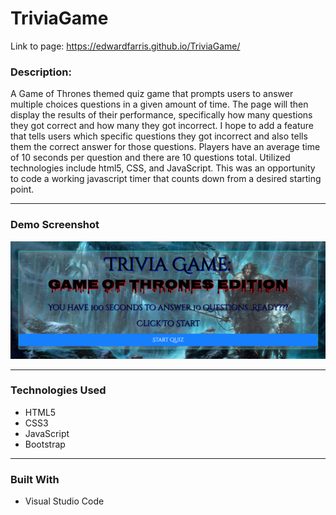 # TriviaGame
Link to page: https://edwardfarris.github.io/TriviaGame/

### **Description:**
A Game of Thrones themed quiz game that prompts users to answer multiple choices questions in a given amount of time. The page will then display the results of their performance, specifically how many questions they got correct and how many they got incorrect. I hope to add a feature that tells users which specific questions they got incorrect and also tells them the correct answer for those questions. Players have an average time of 10 seconds per question and there are 10 questions total. Utilized technologies include html5, CSS, and JavaScript. This was an opportunity to code a working javascript timer that counts down from a desired starting point.  <br>
_____
### **Demo Screenshot**
![TriviaGame](assets/images/screenshot.png)
_________
### **Technologies Used**
* HTML5
* CSS3
* JavaScript
* Bootstrap<br>
_____
### **Built With**
* Visual Studio Code